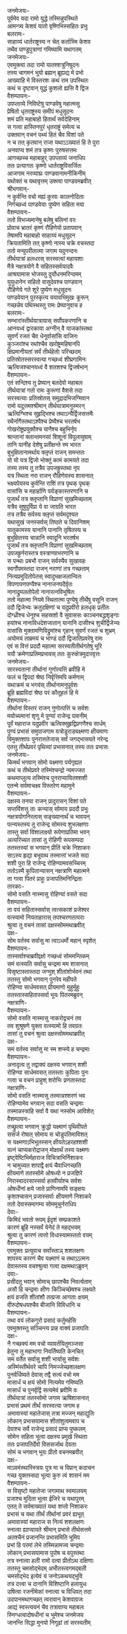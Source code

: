 जनमेजयः-  
पूर्वमेव यदा रामो युद्धे तस्मिन्नुपस्थिते  
आमन्त्र्य केशवं यातो वृष्णिभिस्सहितः प्रभुः  
बलरामः-  
साहाय्यं धार्तराष्ट्रस्य न चेत् कर्तास्मि केशव  
तथैव पाण्डुपुत्राणां गमिष्यामि यथागतम्  
जनमेजयः-  
एवमुक्त्वा तदा रामो यातश्शत्रुनिषूदनः  
तस्य चागमनं भूयो ब्रह्मन् ब्रूह्यद्य मे प्रभो  
आख्याहि मे विस्तरशः कथं राम उपस्थितः  
कथं च दृष्टवान् युद्धं कुशलो ह्यसि वै द्विज  
वैशम्पायनः-  
उपप्लाव्ये निविष्टेषु पाण्डवेषु महात्मसु  
प्रेषितो धृतराष्ट्रस्य समीपं मधुसूदनः  
शमं प्रति महाबाहो हितार्थं सर्वदेहिनाम्  
स गत्वा हास्तिनपुरं धृतराष्ट्रं समेत्य च  
उक्तवान् वचनं पथ्यं हितं चैव विशां पते  
न च तत् कृतवान् राजा यथाऽऽख्यातं हि ते पुरा  
अनवाप्य शमं तत्र कृष्णः पुरुषसत्तमः  
आगच्छच्च महाबाहुर् उपप्लाव्यं जनाधिप  
ततः प्रत्यागतः कृष्णो धार्तराष्ट्रविसर्जितः  
आजगाम नरव्याघ्रः पाण्डवानामनीकिनीम्  
यथोक्तं च यथावृत्तम् उक्त्त्वा पाण्डवमब्रवीत्  
श्रीभगवान्-  
न कुर्वन्ति वचो मह्यं कुरवः कालनोदिताः  
निर्गच्छध्वं पाण्डवेयाः पुष्येण सहिता मया  
वैशम्पायनः-  
ततो विभज्यमानेषु बलेषु बलिनां वरः  
प्रोवाच भ्रातरं कृष्णं रौहिणेयो प्रतापवान्  
तेषामपि महाबाहो साहाय्यं मधुसूदन  
क्रियतामिति तत् कृष्णो नास्य चक्रे वचस्तदा  
ततो मन्युपरीतात्मा जगाम यदुनन्दनः  
तीर्थयात्रां हलधरस् सरस्वत्यां महायशाः  
मैत्रे नक्षत्रयोगे वै सहितस्सर्वयादवैः  
आश्रयामास भोजस्तु दुर्योधनमरिन्दमम्  
युयुधानेन सहितो वासुदेवश्च पाण्डवान्  
रौहिणेये गते शूरे पुष्येण मधुसूदनः  
पाण्डवेयान् पुरस्कृत्य ययावभिमुखः कूरून्  
गच्छन्नेव पथिस्थस्तु रामः प्रेष्यानुवाच ह  
बलरामः-  
सम्भारांस्तीर्थयात्रायास् सर्वोपकरणानि च  
आनयध्वं द्वारकाया अग्नीन् वै याजकांस्तथा  
सुवर्णं रजतं चैव धेनूर्वासांसि वाजिनः  
कुञ्जरांश्च रथांश्चैव खरोष्ट्रमहिषानपि  
क्षिप्रमानीयतां सर्वं तीर्थहेतोः परिच्छदम्  
प्रतिस्रोतस्सरस्वत्या गच्छध्वं शीघ्रगामिनः  
ऋत्विजश्चानयध्वं वै शतशश्च द्विजर्षभान्  
वैशम्पायनः-  
एतं सन्दिश्य तु प्रेष्यान् बलदेवो महाबलः  
तीर्थयात्रां गतो रामः कुरूणां वैशसे तदा  
सरस्वत्याः प्रतिस्रोतस् समुद्रादभिजग्मिवान  
रामो यदूत्तमश्श्रीमान् तीर्थयात्रामनुस्मरन्  
ऋत्विग्भिश्च सुहृद्भिश्च तथाऽन्यैर्द्विजसत्तमैः  
रथैर्नागैस्तथाऽश्वैश्च प्रेष्यैश्च भरतर्षभ  
गोखरोष्ट्रप्रयुक्तैश्च यानैश्च बहुभिर्नृप  
श्रान्तानां क्लान्तमनसां शिशूनां विपुलायुषाम्  
तानि यानीह देशेषु प्रतीक्षन्ते स्म भारत  
बुभुक्षितानामर्थाय क्लृप्तं राजन् समन्ततः  
यो यो यत्र द्विजो भोक्तुं कामं कामयते तदा  
तस्य तस्य तु तत्रैव उपजह्रुस्तथा नृप  
यत्र स्थिता नरा राजन् रौहिणेयस्य शासनात्  
भक्ष्यपेयस्य कुर्वन्ति राशिं तत्र पृथक् पृथक्  
वासांसि च महार्हाणि पर्यङ्कास्तरणानि च  
पूजार्थं तत्र क्लृप्तानि विप्राणां सुखमिच्छताम्  
यत्रैव सुषुपुर्विप्रा ये वा जाग्रति भारत  
तत्र तत्रैव सर्वस्य क्लृप्तं सर्वमदृश्यत  
यथासुखं जनस्सर्वस् तिष्ठते च दिवानिशम्  
यातुकामस्य यानानि पानानि तृषितस्य च  
बुभुक्षितस्य चान्नानि स्वादूनि भरतर्षभ  
पूजार्थं तत्र क्लृप्तानि विप्राणां सुखमिच्छताम्  
उपजह्रुर्नरास्तत्र वस्त्राण्याभरणानि च  
स पन्थाः प्रबभौ राजन् सर्वस्यैव सुखावहः  
स्वर्गोपमस्तदा राजन् नराणां तत्र गच्छताम्  
नित्यप्रमुदितोपेतस् स्वादुभक्षजलान्वितः  
विपणापणपण्यैश्च नानाजनपदैर्वृतः  
नानाद्रुमलतोपेतो नानारत्नविभूषितः  
ततो महात्मा नियमे स्थितात्मा पुण्येषु तीर्थेषु वसूनि राजन्  
ददौ द्विजेभ्यः क्रतुदक्षिणां च यदुप्रवीरो हलधृक् प्रतीतः  
दोग्ध्रीश्च धेनूश्च सहस्रशो वै सुवाससः काञ्चनबद्धशृङ्गाः  
हयांश्च नानाविधदेशजातान् यानानि दासीश्च शुचीर्द्विजेभ्यः  
वासांसि मुक्तामणिविद्रुमांश्च गृहान् सुवर्णं रजतं च शुभ्रम्  
अयोमयं ताम्रमयं च भाण्डं ददौ द्विजातिप्रवरेषु रामः  
एवं स वित्तं प्रददौ महात्मा सरस्वतीतीर्थगतेषु भूरि  
ययौ क्रमेणाप्रतिमप्रभावस् ततः कुरुक्षेत्रमुदारवृत्तः  
जनमेजयः-  
सारस्वतानां तीर्थानां गुणोत्पत्तिं ब्रवीहि मे  
फलं च द्विपदां श्रेष्ठ निर्वृत्तिमपि कर्मणाम्  
यथाक्रमं च भगवंस् तीर्थानामनुपूर्वशः  
ब्रूहि ब्रह्मविदां श्रेष्ठ परं कौतूहलं हि मे  
वैशम्पायनः-  
तीर्थानां विस्तरं राजन् गुणोत्पत्तिं च सर्वशः  
मयोच्यमानां शृणु मे पुण्यां राजेन्द्र पावनीम्  
पूर्वं महाराज यदुप्रवीर ऋत्विक्सुहृद्विप्रगणैश्च सार्धम्  
पुण्यं प्रभासं समुपाजगाम यत्रोडुराड्यक्ष्मणा क्षीयमाणः  
विमुक्तशापः पुनरात्ततेजास् सर्वं जगद्भासयते नरेन्द्र  
एतत्तु तीर्थप्रवरं पृथिव्यां प्रभासनात् तस्य ततः प्रभासः  
जनमेजयः-  
किमर्थं भगवान् सोमो यक्ष्मणा पर्यगृह्यत  
कथं च तीर्थप्रवरे तस्मिंश्चन्द्रो न्यमज्जत  
कथमाप्लुत्य तस्मिंश्च पुनराप्यायितश्शशी  
एतन्मे सर्वमाचक्ष्व विस्तरेण महामुने  
वैशम्पायनः-  
दक्षस्य तनया राजन् प्रादुरासन् विशां पते  
सप्तविंशत्तु ताः कन्यास् सोमाय प्रददौ प्रभुः  
नक्षत्रयोगनिरतास् सङ्ख्यानार्थं च भावयन्  
पत्न्यस्तस्य तु राजेन्द्र सोमस्य शुभलक्षणाः  
तास्तु सर्वा विशालाक्ष्यो रूपेणाप्रतिमा भवन्  
अत्यरिच्यत तासां तु रोहिणी रूपसम्पदा  
ततस्तस्यां स भगवान् प्रीतिं चक्रे निशाकरः  
साऽस्य हृद्या बभूवाथ तस्मात्तां भजते सदा  
शशी पुरा हि राजेन्द्र रोहिण्यामवसच्चिरम्  
ततोऽस्मै कुपितान्यासन् नक्षत्राणि महात्मने  
ता गत्वा पितरं प्राहुः प्रजापतिमनिन्द्रिताः  
तारकाः-  
सोमो वसति नास्मासु रोहिण्यां वसते सदा  
वैशम्पायनः-  
ता वयं सहितास्सर्वास् त्वत्सकाशं प्रजेश्वर  
वत्स्यामो नियताहारास् तपश्चरणतत्पराः  
श्रुत्वा तु वचनं तासां दक्षस्सोममथाब्रवीत्  
दक्षः-  
सोम वर्तस्व सर्वासु मा त्वाऽधर्मो महान् स्पृशेत्  
वैशम्पायनः-  
तास्सर्वाश्चाब्रवीद्दक्षो गच्छध्वं सोममन्तिकम्  
समं वत्स्यति सर्वासु चन्द्रमा मम शासनात्  
विसृष्टास्तास्तदा जग्मुश् शीतांशोर्भवनं तथा  
ततस्तु सोमो भगवान् पुनरेव महीपते  
रोहिण्या सार्धमवसत् प्रीयमाणो मुहुर्मुहुः  
ततस्तास्सहितास्सर्वा भूयः पितरमब्रुवन्  
नक्षत्राणि-  
वैशम्पायनः-  
सोमो वसति नास्मासु नाकरोद्वचनं तव  
तव शुश्रूषणे युक्ता वत्स्यामो हि तवग्रतः  
तासां तु वचनं श्रुत्वा दक्षस्सोममथाब्रवीत्  
दक्षः-  
समं वर्तस्व सर्वासु मा स्म शप्स्ये ह चन्द्रमाः  
वैशम्पायनः-  
अनादृत्य तु तद्वाक्यं दक्षस्य भगवान् शशी  
रोहिण्या सार्धमवसत् ततस्ताः कुपिताः पुनः  
गत्वा च वचनं प्राहुश् शरोभिः प्रणतास्तदा  
नक्षत्राणि-  
सोमो वसति नास्मासु तस्मान्नश्शरणं भव  
रोहिण्यामेव भगवान् सदा वसति चन्द्रमाः  
तस्मान्नस्त्राहि सर्वा वै यथा नस्सोम आविशेत्  
वैशम्पायनः-  
तच्छ्रुत्वा भगवान् क्रुद्धो यक्ष्माणं पृथिवीपते  
ससर्ज रोषात् सोमाय स चोडुपतिमाविशत्  
स यक्ष्मणाऽभिभूतस्सन् क्षीयतेऽहरहश्शशी  
यत्नं चाप्यकरोद्राजन् मोक्षार्थं तस्य यक्ष्मणः  
इष्ट्वेष्टिभिर्महाराज विचित्राभिर्निशाकरः  
न चामुच्यत शापाद्वै क्षयं चैवाधिगच्छति  
क्षीयमाणे ततस्सोमे ओषध्यो न प्रजज्ञिरे  
निरास्वादरसास्सर्वा हतवीर्याश्च सर्वशः  
ओषधीनां क्षये जाते प्राणिनामपि सङ्क्षयः  
कृशाश्चासन् प्रजास्सर्वाः क्षीयमाणे निशाकरे  
ततो देवास्समागम्य सोममूचुर्नराधिप  
देवाः-  
किमिदं भवतो रूपम् ईदृशं सम्प्रकाशते  
कारणं ब्रूहि नस्सर्वं येनेदं ते महद्भयम्  
श्रुत्वा तु कारणं त्वत्तो विधास्यामस्ततो वयम्  
वैशम्पायनः-  
एवमुक्तः प्रत्युवाच सर्वांस्ताञ् शशलक्षणः  
शापस्य कारणं चैव यक्ष्माणं च तथाऽऽत्मनः  
देवास्तस्य वचश्श्रुत्वा गत्वा दक्षमथाऽब्रुवन्  
दवाः-  
प्रसीदतु भवान् सोमाच् छापश्चैव निवर्त्यताम्  
असौ हि चन्द्रमाः क्षीणः किञ्चिच्छेषश्च लक्ष्यते  
क्षयं व्रजति शीतांशौ तत्प्रजा आगताः क्षयम्  
वीरुदोषधयश्चैव बीजानि विविधानि च  
वैशम्पायनः-  
तथा वयं लोकगुरो प्रसादं कर्तुमर्हसि  
एवमुक्तस्तु सञ्चिन्त्य प्राह वाक्यं प्रजापतिः  
दक्षः-  
नै गच्छक्यं मम वचो व्यावर्तयितुमञ्जसा  
हेतुना तु महाभागा निवर्तिष्यति केनचित्  
समं वर्तेत सर्वासु शशी भार्यासु सर्वशः  
अस्मिंस्तीर्थवरे चापि निमज्जेच्छशलक्षणः  
पुनर्वर्धिष्यते देवास् तद्वै सत्यं वचो मम  
मासार्धं च क्षयं सोमो नित्यमेव गमिष्यति  
मासार्धं च पुनर्वृद्विं सत्यमेवं ब्रवीमि वः  
तीर्थयात्रां ततस्सोमो जगाम ऋषिशासनात्  
प्रभासं प्रथमं तीर्थं सरस्वत्या जगाम ह  
अमावास्यां महातेजास् तत्रा मज्जन् महाद्युतिः  
लोकान् प्रभासयामास शीतांशुत्वमवाप च  
देवाश्च सर्वे राजेन्द्र प्रसादं प्राप्य पुष्कलम्  
सोमेन सहिता भूत्वा दक्षस्य प्रमुखे स्थिताः  
ततः प्रजापतिर्देवो विससर्जाथ देवताः  
सोमं च भगवान् भूयः प्रीतो वचनमब्रवीत्  
दक्षः-  
माऽवमंस्थास्स्त्रियः पुत्र मा च विप्रान् कदाचन  
गच्छ युक्तस्सदा भूत्वा कुरु त्वं शासनं मम  
वैशम्पायनः-  
स विसृष्टो महातेजा जगामाथ स्वमालयम्  
प्रजाश्च मुदिता भूत्वा ईजिरे च यथापुरम्  
एतत् ते सर्वमाख्यातं यथा शप्तो निशाकरः  
प्रभासं च यथा तीर्थं तीर्थानां प्रवरं ह्यभूत्  
अमावास्यां महाराज स नित्यं शशलक्षणः  
स्नात्वा ह्याप्यायते श्रीमान् प्रभासे तीर्थसत्तमे  
अतश्चैनं प्रजानन्ति प्रभासमिति भूमिप  
प्रभां हि परमां लेभे तस्मिन्नामज्य चन्द्रमाः  
लोकान् प्रभासयामास पुपोष च वपुस्तथा  
तत्र स्नात्वा हली रामो दत्वा प्रीतोऽथ दक्षिणाः  
ततस्तु चमसोद्भेदम् अभीतस्त्वगमद्बली  
चमसोद्भेद इत्येवं यं जनोऽकथयद्भुवि  
तत्र दत्त्वा च दानानि विशिष्टानि हलायुधः  
उषित्वा रजनीमेकां स्नात्वा च विधिवत् तदा  
उदपानमथागच्छत् त्वरावान् केशवाग्रजः  
आद्यं स्वस्त्ययनं चैव तत्रावाप्य महाबलः  
स्निग्धत्वादोषधीनां च भूमेश्च जनमेजय  
जानन्ति सिद्धा मुनयो निगूढां तां सरस्वतीम्  
